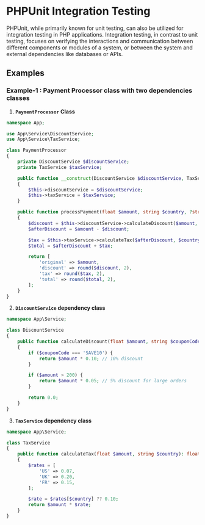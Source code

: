 # PHPUnit Integration Testing

PHPUnit, while primarily known for unit testing, can also be utilized for integration testing in PHP applications. Integration testing, in contrast to unit testing, focuses on verifying the interactions and communication between different components or modules of a system, or between the system and external dependencies like databases or APIs.

## Examples

### Example-1 : Payment Processor class with two dependencies classes

1. **`PaymentProcessor` Class**

```php
namespace App;

use App\Service\DiscountService;
use App\Service\TaxService;

class PaymentProcessor
{
    private DiscountService $discountService;
    private TaxService $taxService;

    public function __construct(DiscountService $discountService, TaxService $taxService)
    {
        $this->discountService = $discountService;
        $this->taxService = $taxService;
    }

    public function processPayment(float $amount, string $country, ?string $coupon = null): array
    {
        $discount = $this->discountService->calculateDiscount($amount, $coupon);
        $afterDiscount = $amount - $discount;

        $tax = $this->taxService->calculateTax($afterDiscount, $country);
        $total = $afterDiscount + $tax;

        return [
            'original' => $amount,
            'discount' => round($discount, 2),
            'tax' => round($tax, 2),
            'total' => round($total, 2),
        ];
    }
}
```

2. **`DiscountService` dependency class**

```php
namespace App\Service;

class DiscountService
{
    public function calculateDiscount(float $amount, string $couponCode = null): float
    {
        if ($couponCode === 'SAVE10') {
            return $amount * 0.10; // 10% discount
        }

        if ($amount > 200) {
            return $amount * 0.05; // 5% discount for large orders
        }

        return 0.0;
    }
}
```

3. **`TaxService` dependency class**

```php
namespace App\Service;

class TaxService
{
    public function calculateTax(float $amount, string $country): float
    {
        $rates = [
            'US' => 0.07,
            'UK' => 0.20,
            'FR' => 0.15,
        ];

        $rate = $rates[$country] ?? 0.10;
        return $amount * $rate;
    }
}
```
